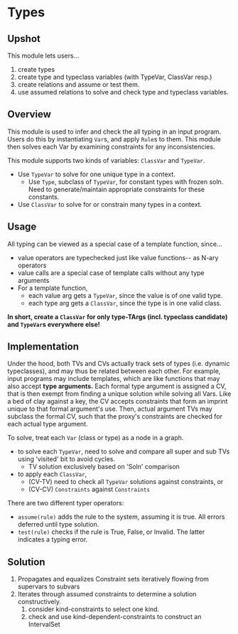 # Types

## Upshot

This module lets users...
1. create types
2. create type and typeclass variables (with TypeVar, ClassVar resp.)
3. create relations and assume or test them. 
4. use assumed relations to solve and check type and typeclass variables.

## Overview

This module is used to infer and check the all typing in an input program.
Users do this by instantiating `Var`s, and apply `Rule`s to them.
This module then solves each Var by examining constraints for any inconsistencies.

This module supports two kinds of variables: `ClassVar` and `TypeVar`.
- Use `TypeVar` to solve for one unique type in a context.
  - Use `Type`, subclass of `TypeVar`, for constant types with frozen soln.
    Need to generate/maintain appropriate constraints for these constants.
- Use `ClassVar` to solve for or constrain many types in a context.

## Usage

All typing can be viewed as a special case of a template function, since...
- value operators are typechecked just like value functions-- as N-ary operators
- value calls are a special case of template calls without any type arguments
- For a template function,
  - each value arg gets a `TypeVar`, since the value is of one valid type.
  - each type arg gets a `ClassVar`, since the type is in one valid class.

**In short, create a `ClassVar` for only type-TArgs (incl. typeclass candidate) and `TypeVar`s everywhere else!**

## Implementation

Under the hood, both TVs and CVs actually track sets of types (i.e. dynamic typeclasses),
and may thus be related between each other.
For example, input programs may include templates, which are like functions that may also accept **type arguments.**
Each formal type argument is assigned a CV, that is then exempt from finding a unique solution while solving all Vars.
Like a bed of clay against a key, the CV accepts constraints that form an imprint unique to that formal argument's use.
Then, actual argument TVs may subclass the formal CV, such that the proxy's constraints are checked for each actual type argument.

To solve, treat each `Var` (class or type) as a node in a graph.
- to solve each `TypeVar`, need to solve and compare all super and sub TVs using 'visited' bit to avoid cycles.
  - TV solution exclusively based on 'Soln' comparison
- to apply each `ClassVar`, 
  - (CV-TV) need to check all `TypeVar` solutions against constraints, or 
  - (CV-CV) `Constraints` against `Constraints`

There are two different typer operators:
- `assume(rule)` adds the rule to the system, assuming it is true. All errors deferred until type solution.
- `test(rule)` checks if the rule is True, False, or Invalid. The latter indicates a typing error.

## Solution

1.  Propagates and equalizes Constraint sets iteratively
    flowing from supervars to subvars
2.  Iterates through assumed constraints to determine a solution
    constructively.
    1.  consider kind-constraints to select one kind.
    2.  check and use kind-dependent-constraints to construct an IntervalSet
    